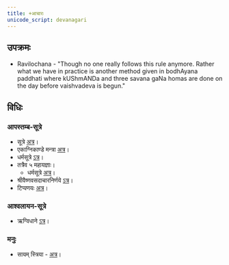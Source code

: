 ```yaml
---
title: +आचारः 
unicode_script: devanagari  
---
```


## उपक्रमः
- Ravilochana - "Though no one really follows this rule anymore. Rather what we have in practice is another method given in bodhAyana paddhati where kUShmANDa and three savana gaNa homas are done on the day before vaishvadeva is begun."  

## विधिः
### आपस्तम्ब-सूत्रे
- सूत्रे [अत्र](https://archive.org/stream/APASTHAMBAGRUHYASUTRAMSUDARSHANAHARADATHA/APASTHAMBA%20GRUHYASUTRAM%20%28SUDARSHANA%2CHARADATHA%29#page/n145/mode/2up)।
- एकाग्निकाण्डे मन्त्रा [अत्र](https://archive.org/stream/apastamba/EkagniKandam#page/n13/mode/2up)।
- धर्मसूत्रे [ऽत्र](https://archive.org/stream/apastamba/ApastambaDharmaSutram#page/n197/mode/2up)।
- तत्रैव ५ महायज्ञाः।
    - धर्मसूत्रे [अत्र](https://archive.org/stream/apastamba/ApastambaDharmaSutram#page/n83/mode/2up)।
- श्रीवैष्णवसदाचारनिर्णये [ऽत्र](https://archive.org/details/Vaishvadeva)।
- टिप्पणयः [अत्र](https://checkvist.com/checklists/575296/export.html?export_notes=true&&task_ids=22621929)।

### आश्वलायन-सूत्रे
- ऋग्विधाने [ऽत्र](https://archive.org/stream/ahnika/RigVedaAhnikaChandrika#page/n93/mode/2up)।

### मनुः
- सायम् स्त्रिया \- [अत्र](https://www.wisdomlib.org/hinduism/book/manusmriti-with-the-commentary-of-medhatithi/d/doc199900.html)।
